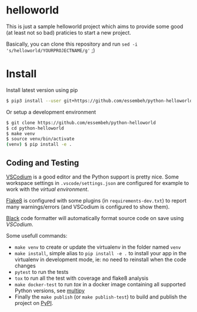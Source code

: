 # helloworld

This is just a sample helloworld project which aims to provide some good (at least not so bad) praticies to start a new project.

Basically, you can clone this repository and run `sed -i 's/helloworld/YOURPROJECTNAME/g'` ;)


# Install

Install latest version using pip
```sh
$ pip3 install --user git+https://github.com/essembeh/python-helloworld
```

Or setup a development environment
```sh
$ git clone https://github.com/essembeh/python-helloworld
$ cd python-helloworld
$ make venv
$ source venv/bin/activate
(venv) $ pip install -e .
```


## Coding and Testing

[VSCodium](https://github.com/VSCodium/vscodium) is a good editor and the Python support is pretty nice. 
Some workspace settings in `.vscode/settings.json` are configured for example to work with the *virtual environment*.

[Flake8](https://pypi.org/project/flake8/) is configured with some plugins (in `requirements-dev.txt`) to report many warnings/errors (and VSCodium is configured to show them).

[Black](https://pypi.org/project/black/) code formatter will automatically format source code on save using *VSCodium*.


Some usefull commands:
- `make venv` to create or update the virtualenv in the folder named `venv`
- `make install`, simple alias to `pip install -e .` to install your app in the virtualenv in development mode, ie: no need to reinstall when the code changes
- `pytest` to run the tests
- `tox` to run all the test with coverage and flake8 analysis
- `make docker-test` to run *tox* in a docker image containing all supported Python versions, see [multipy](https://github.com/essembeh/multipy)
- Finally the `make publish` (or `make publish-test`) to build and publish the project on [PyPI](https://pypi.org/).
